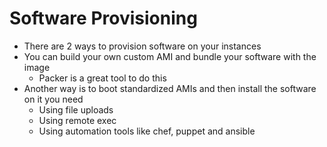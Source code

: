 # Software Provisioning 

- There are 2 ways to provision software on your instances
- You can build your own custom AMI and bundle your software with the image 
  - Packer is a great tool to do this
- Another way is to boot standardized AMIs and then install the software on it you need
	- Using file uploads
	- Using remote exec
	- Using automation tools like chef, puppet and ansible
		